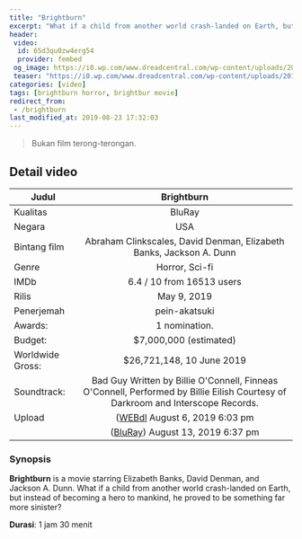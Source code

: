 ```yaml
---
title: "Brightburn"
excerpt: "What if a child from another world crash-landed on Earth, but instead of becoming a hero to mankind, he proved to be something far more sinister?"
header:
 video:
  id: 65d3qu0zw4erg54
  provider: fembed
 og_image: https://i0.wp.com/www.dreadcentral.com/wp-content/uploads/2019/05/brightburnbanner.jpg
 teaser: "https://i0.wp.com/www.dreadcentral.com/wp-content/uploads/2019/05/brightburnbanner.jpg?resize=640,360"
categories: [video]
tags: [brightburn horror, brightbur movie]
redirect_from:
 - /brightburn
last_modified_at: 2019-08-23 17:32:03
---
```

> Bukan film terong-terongan.

## Detail video

| Judul | Brightburn |
|---|:---:|
| Kualitas | BluRay |
| Negara | USA |
| Bintang film | Abraham Clinkscales, David Denman, Elizabeth Banks, Jackson A. Dunn|
| Genre | Horror, Sci-fi |
| IMDb | 6.4 / 10 from 16513 users |
| Rilis | May 9, 2019 |
| Penerjemah| pein-akatsuki |
| Awards: | 1 nomination. |
| Budget: | $7,000,000 (estimated) |
| Worldwide Gross:| $26,721,148, 10 June 2019 |
| Soundtrack:| Bad Guy Written by Billie O'Connell, Finneas O'Connell, Performed by Billie Eilish Courtesy of Darkroom and Interscope Records. |
| Upload | ([WEBdl](https://mi.knoacc.org/dl/fembed?cde=m8l46t52e778z30&st1&st2=) August 6, 2019 6:03 pm |
|| ([BluRay](https://mi.knoacc.org/dl/fembed?cde=65d3qu0zw4erg54&st1=&st2=)) August 13, 2019 6:37 pm |

### Synopsis

**Brightburn** is a movie starring Elizabeth Banks, David Denman, and Jackson A. Dunn. What if a child from another world crash-landed on Earth, but instead of becoming a hero to mankind, he proved to be something far more sinister?

**Durasi**: 1 jam 30 menit
